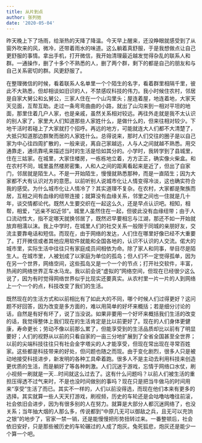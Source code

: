 ```yaml
---
title: 从片到点
author: 张列弛
date: '2020-05-04'
---
```

昨天晚上下了场雨，给渐热的天降了降温。今天早上醒来，还没睁眼就感受到了从窗外吹来的风，微冷，还带着雨水的味道。这么躺着真舒服，于是我想做点让自己更舒服的事情。拿出手机，打开微信，我开始清理最近越发觉得杂乱的联系人和群。一通操作，删了十多个不熟悉的人，删了两个群，剩下的都是自己的朋友和与自己关系密切的群。风更舒服了。   

在整理微信的时候，看着联系人名单里一个个陌生的名字，看着群里相隔千里，彼此不大熟悉，但却相谈如旧识的人，不禁感叹科技的伟力。我小时候住农村，邻居是自家大舅公和幺舅公，三家人住在一个山沟里头；屋连着屋，地连着地，大家天天见面，互帮互助。走过一条弯弯曲曲的小路，就出了山沟来到一相对平坦的地面，那里住着几户人家，也是亲戚，虽然关系相对较远。再往外走就是我不太认识的别人家了，家里大人们知道那些人家姓什么，是做什么的，但来往相对较少。下地干活时若碰上了大家就打个招呼。再远的地方，可能就连大人们都不大清楚了，大抵只知道那边群聚而居的人家姓什么。总得说来，那时人们交往的圈子是以自己家为中心往四周扩散的，一般来说，离自己家越远，人与人之间就越不熟悉。用交通靠走，通讯靠吼来描述当时的生活是恰如其分的。小学时，我转学到了县城里，住在三姑家。在城里，大家住楼房，一栋栋地立着，方方正正，确实像火柴盒。和在农村不同，城里虽然楼房密集，人和人之间的距离看起来是近了，但出了自家门，邻居就是陌生人。不是一开始陌生，慢慢就熟悉那种，而是一直陌生；因为大家都不大有认识对方的意愿。以前听别人说城市化让人情变得冷淡，这也确实符合我的感受。为什么城市化让人情冷了？其实道理不复杂。在农村，大家都是聚族而居，互相之间有血缘的纽带连接；就算没有血缘关系，邻里之间也一住就是几十年，谈交情都论代。既然人生要交织在一起这么久，还是早点认识吧。相知，相帮，相爱，“远亲不如近邻”。城里人虽然住在一起，但彼此没有血缘纽带；由于人口流动性大，指不定哪天就换邻居了，既然迟早要相忘与江湖，那还不如一开始就放弃相濡以沫。我上中学时，在城里人们的社交关系一般限于同城的亲朋好友，交流主要靠电话和短信。而现在，由于网络的发达，人们住在哪里好像已经不大重要了。打开微信或者其他应用软件就能和全国各地的，认识不认识的人交流。偌大的城市里，实际生活中往往只有家庭成员间相依为命。除了家人和同事，举目尽是陌生人。在城市里，人被划成了以家庭为单位的孤岛；但人们不一定觉得孤单，因为在另一个世界，网络空间，这些孤岛又是一个一个的节点；打开社交软件，丰富，热闹的网络世界正车水马龙。我以前会说“虚拟的”网络空间，但现在已经很少这么说了，因为有时觉得网络世界似乎比现实还要真实。从农村里一片一片的人到网络上一个一个的点，科技改变了我们的生活。    

既然现在的生活方式和以前相比有了如此大的不同，哪个时候人们过得更好？这问题不好回答，因为改变是多方面的，难以用简单的好坏来概括；若是细分讨论的话，自然是有好有坏了，说了当没说。如果非要用一个好坏来概括我们生活的改变的话，我觉得整体上我们现在的生活肯定是比以前更好了。现在的人们身体更健康，寿命更长；劳动不像以前那么累了，但能享受到的生活品质却比以前有了明显要好；人们的视野从以前的只看自家的一亩三分地扩展到了全省全国甚至全世界；以前的尖端科技往往只有社会金字塔尖的人才能享受，但现在常出现在寻常百姓家。这些都是科技带来的好处，但问题也随之而现。由于变化剧烈，很多人只是被动地接受科技进步，新发明的各种工具牵着跑。很多人不是主动去利用科技来创造更优质的生活，而是躺好了等各种刺激。人们沉迷于游戏，忘情于网络口水仗，刷小视频一刷就是一天...时间就这么过去了。这有什么问题吗？以前人们被生活的重担压得透不过气来时，不是也没时间做别的事吗？现在只是把当牛做马的时间用来“享受”生活了而已。其实不一样的，人们以前没得选，而现在他们本来有更多的选择。其实就算一些人天天打游戏，刷视频，历史的车轮还是会咕噜咕噜往前滚，社会依旧会进步，因为有很多别的人在努力。就算是大部分人都沉迷网络了，也没关系；当年抽大烟的人那么多，传说都到“中原几无可以御敌之兵，且无可以充饷之银”的地步了，官家一禁一销，还是能慢慢把形势扭转过来。一番整顿后，社会依旧安好，只是那些被历史的车轮碾过的人成了炮灰。兔死狐悲，炮灰还是能少一个算一个吧。   








